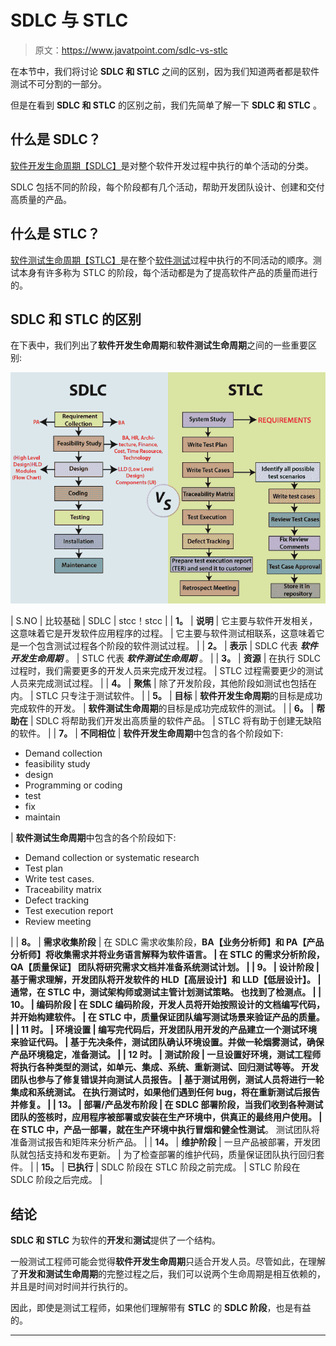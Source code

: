 # SDLC 与 STLC

> 原文：<https://www.javatpoint.com/sdlc-vs-stlc>

在本节中，我们将讨论 **SDLC 和 STLC** 之间的区别，因为我们知道两者都是软件测试不可分割的一部分。

但是在看到 **SDLC 和 STLC** 的区别之前，我们先简单了解一下 **SDLC 和 STLC** 。

## 什么是 SDLC？

[软件开发生命周期【SDLC】](https://www.javatpoint.com/software-development-life-cycle)是对整个软件开发过程中执行的单个活动的分类。

SDLC 包括不同的阶段，每个阶段都有几个活动，帮助开发团队设计、创建和交付高质量的产品。

## 什么是 STLC？

[软件测试生命周期【STLC】](https://www.javatpoint.com/software-testing-life-cycle)是在整个[软件测试](https://www.javatpoint.com/software-testing-tutorial)过程中执行的不同活动的顺序。测试本身有许多称为 STLC 的阶段，每个活动都是为了提高软件产品的质量而进行的。

## SDLC 和 STLC 的区别

在下表中，我们列出了**软件开发生命周期**和**软件测试生命周期**之间的一些重要区别:

![SDLC VS. STLC](img/2d5cd514458a1d4c23619ae397246780.png)

| S.NO | 比较基础 | SDLC | stcc！stcc |
| **1。** | **说明** | 它主要与软件开发相关，这意味着它是开发软件应用程序的过程。 | 它主要与软件测试相联系，这意味着它是一个包含测试过程各个阶段的软件测试过程。 |
| **2。** | **表示** | SDLC 代表 ***软件开发生命周期*** 。 | STLC 代表 ***软件测试生命周期*** 。 |
| **3。** | **资源** | 在执行 SDLC 过程时，我们需要更多的开发人员来完成开发过程。 | STLC 过程需要更少的测试人员来完成测试过程。 |
| **4。** | **聚焦** | 除了开发阶段，其他阶段如测试也包括在内。 | STLC 只专注于测试软件。 |
| **5。** | **目标** | **软件开发生命周期**的目标是成功完成软件的开发。 | **软件测试生命周期**的目标是成功完成软件的测试。 |
| **6。** | **帮助在** | SDLC 将帮助我们开发出高质量的软件产品。 | STLC 将有助于创建无缺陷的软件。 |
| **7。** | **不同相位** | **软件开发生命周期**中包含的各个阶段如下:

*   Demand collection
*   feasibility study
*   design
*   Programming or coding
*   test
*   fix
*   maintain

 | **软件测试生命周期**中包含的各个阶段如下:

*   Demand collection or systematic research
*   Test plan
*   Write test cases.
*   Traceability matrix
*   Defect tracking
*   Test execution report
*   Review meeting

 |
| **8。** | **需求收集阶段** | 在 SDLC 需求收集阶段，**BA【业务分析师】和 PA【产品分析师】**将收集需求并将业务语言解释为软件语言。 | 在 STLC 的需求分析阶段，**QA【质量保证】**
**团队**将研究需求文档并准备系统测试计划。 |
| **9。** | **设计阶段** | 基于需求理解，开发团队将开发软件的 **HLD【高层设计】和 LLD【低层设计】**。 | 通常，在 STLC 中，**测试架构师或测试主管**计划测试策略。
也找到了检测点。 |
| **10。** | **编码阶段** | 在 SDLC 编码阶段，开发人员将开始按照设计的文档编写代码，并开始构建软件。 | 在 STLC 中，质量保证团队编写测试场景来验证产品的质量。 |
| **11 时。** | **环境设置** | 编写完代码后，开发团队用开发的产品建立一个测试环境来验证代码。 | 基于先决条件，测试团队确认环境设置。并做一轮烟雾测试，确保产品环境稳定，准备测试。 |
| **12 时。** | **测试阶段** | 一旦设置好环境，测试工程师将执行各种类型的测试，如单元、集成、系统、**重新测试**、回归测试等等。
开发团队也参与了修复错误并向测试人员报告。 | 基于测试用例，测试人员将进行一轮集成和系统测试。
在执行测试时，如果他们遇到任何 bug，将在重新测试后报告并修复。 |
| **13。** | **部署/产品发布阶段** | 在 SDLC 部署阶段，当我们收到各种测试团队的签核时，应用程序被部署或安装在生产环境中，供真正的最终用户使用。 | 在 STLC 中，产品一部署，就在生产环境中执行冒烟和**健全性测试**。
测试团队将准备测试报告和矩阵来分析产品。 |
| **14。** | **维护阶段** | 一旦产品被部署，开发团队就包括支持和发布更新。 | 为了检查部署的维护代码，质量保证团队执行回归套件。 |
| **15。** | **已执行** | SDLC 阶段在 STLC 阶段之前完成。 | STLC 阶段在 SDLC 阶段之后完成。 |

## 结论

**SDLC 和 STLC** 为软件的**开发**和**测试**提供了一个结构。

一般测试工程师可能会觉得**软件开发生命周期**只适合开发人员。尽管如此，在理解了**开发和测试生命周期**的完整过程之后，我们可以说两个生命周期是相互依赖的，并且是时间对时间并行执行的。

因此，即使是测试工程师，如果他们理解带有 **STLC** 的 **SDLC 阶段**，也是有益的。

* * *